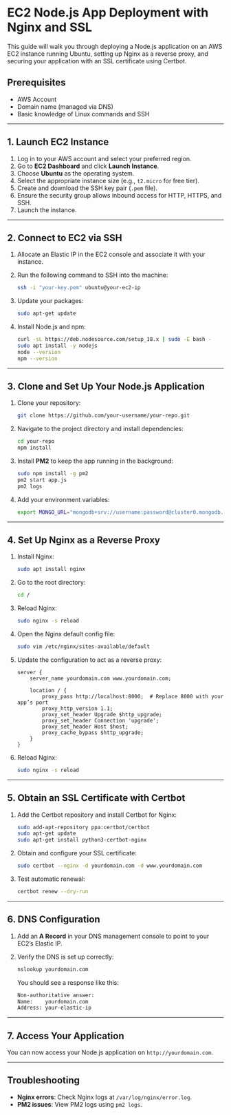 # EC2 Node.js App Deployment with Nginx and SSL

This guide will walk you through deploying a Node.js application on an AWS EC2 instance running Ubuntu, setting up Nginx as a reverse proxy, and securing your application with an SSL certificate using Certbot.

## Prerequisites

- AWS Account
- Domain name (managed via DNS)
- Basic knowledge of Linux commands and SSH

---

## 1. Launch EC2 Instance

1. Log in to your AWS account and select your preferred region.
2. Go to **EC2 Dashboard** and click **Launch Instance**.
3. Choose **Ubuntu** as the operating system.
4. Select the appropriate instance size (e.g., `t2.micro` for free tier).
5. Create and download the SSH key pair (`.pem` file).
6. Ensure the security group allows inbound access for HTTP, HTTPS, and SSH.
7. Launch the instance.

---

## 2. Connect to EC2 via SSH

1. Allocate an Elastic IP in the EC2 console and associate it with your instance.
2. Run the following command to SSH into the machine:

    ```bash
    ssh -i "your-key.pem" ubuntu@your-ec2-ip
    ```

3. Update your packages:

    ```bash
    sudo apt-get update
    ```

4. Install Node.js and npm:

    ```bash
    curl -sL https://deb.nodesource.com/setup_18.x | sudo -E bash -
    sudo apt install -y nodejs
    node --version
    npm --version
    ```

---

## 3. Clone and Set Up Your Node.js Application

1. Clone your repository:

    ```bash
    git clone https://github.com/your-username/your-repo.git
    ```

2. Navigate to the project directory and install dependencies:

    ```bash
    cd your-repo
    npm install
    ```

3. Install **PM2** to keep the app running in the background:

    ```bash
    sudo npm install -g pm2
    pm2 start app.js
    pm2 logs
    ```

4. Add your environment variables:

    ```bash
    export MONGO_URL="mongodb+srv://username:password@cluster0.mongodb.net/dbname"
    ```

---

## 4. Set Up Nginx as a Reverse Proxy

1. Install Nginx:

    ```bash
    sudo apt install nginx
    ```

2. Go to the root directory:

    ```bash
    cd /
    ```

3. Reload Nginx:

    ```bash
    sudo nginx -s reload
    ```

4. Open the Nginx default config file:

    ```bash
    sudo vim /etc/nginx/sites-available/default
    ```

5. Update the configuration to act as a reverse proxy:

    ```nginx
    server {
        server_name yourdomain.com www.yourdomain.com;

        location / {
            proxy_pass http://localhost:8000;  # Replace 8000 with your app’s port
            proxy_http_version 1.1;
            proxy_set_header Upgrade $http_upgrade;
            proxy_set_header Connection 'upgrade';
            proxy_set_header Host $host;
            proxy_cache_bypass $http_upgrade;
        }
    }
    ```

6. Reload Nginx:

    ```bash
    sudo nginx -s reload
    ```

---

## 5. Obtain an SSL Certificate with Certbot

1. Add the Certbot repository and install Certbot for Nginx:

    ```bash
    sudo add-apt-repository ppa:certbot/certbot
    sudo apt-get update
    sudo apt-get install python3-certbot-nginx
    ```

2. Obtain and configure your SSL certificate:

    ```bash
    sudo certbot --nginx -d yourdomain.com -d www.yourdomain.com
    ```

3. Test automatic renewal:

    ```bash
    certbot renew --dry-run
    ```

---

## 6. DNS Configuration

1. Add an **A Record** in your DNS management console to point to your EC2’s Elastic IP.
2. Verify the DNS is set up correctly:

    ```bash
    nslookup yourdomain.com
    ```

    You should see a response like this:

    ```bash
    Non-authoritative answer:
    Name:    yourdomain.com
    Address: your-elastic-ip
    ```

---

## 7. Access Your Application

You can now access your Node.js application on `http://yourdomain.com`.

---

## Troubleshooting

- **Nginx errors**: Check Nginx logs at `/var/log/nginx/error.log`.
- **PM2 issues**: View PM2 logs using `pm2 logs`.
